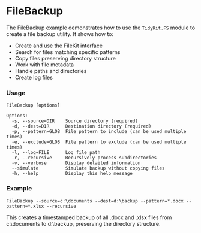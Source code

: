 # FileBackup

The FileBackup example demonstrates how to use the `TidyKit.FS` module to create a file backup utility. It shows how to:

- Create and use the FileKit interface
- Search for files matching specific patterns
- Copy files preserving directory structure
- Work with file metadata
- Handle paths and directories
- Create log files

### Usage

```
FileBackup [options]

Options:
  -s, --source=DIR    Source directory (required)
  -d, --dest=DIR      Destination directory (required)
  -p, --pattern=GLOB  File pattern to include (can be used multiple times)
  -e, --exclude=GLOB  File pattern to exclude (can be used multiple times)
  -l, --log=FILE      Log file path
  -r, --recursive     Recursively process subdirectories
  -v, --verbose       Display detailed information
  --simulate          Simulate backup without copying files
  -h, --help          Display this help message
```

### Example

```
FileBackup --source=c:\documents --dest=d:\backup --pattern=*.docx --pattern=*.xlsx --recursive
```

This creates a timestamped backup of all .docx and .xlsx files from c:\documents to d:\backup, 
preserving the directory structure.
